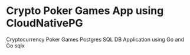 # Crypto Poker Games App using CloudNativePG
Cryptocurrency Poker Games Postgres SQL DB Application using Go and Go sqlx
